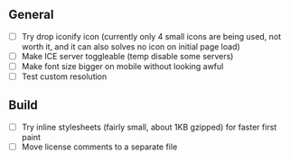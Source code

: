 ## General

- [ ] Try drop iconify icon (currently only 4 small icons are being used, not worth it, and it can also solves no icon on initial page load)
- [ ] Make ICE server toggleable (temp disable some servers)
- [ ] Make font size bigger on mobile without looking awful
- [ ] Test custom resolution

## Build

- [ ] Try inline stylesheets (fairly small, about 1KB gzipped) for faster first paint
- [ ] Move license comments to a separate file
